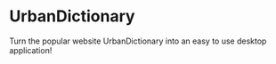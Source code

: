 # UrbanDictionary
Turn the popular website UrbanDictionary into an easy to use desktop application!

